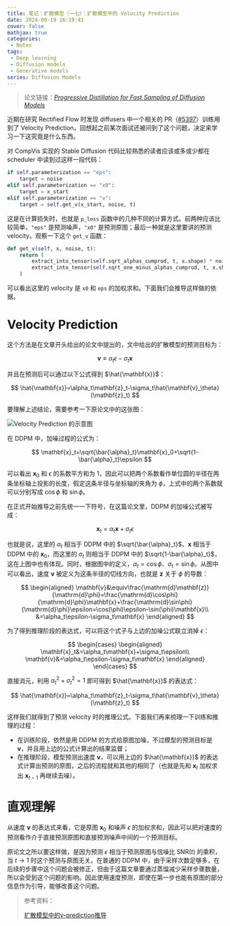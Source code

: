 ```yaml
---
title: 笔记｜扩散模型（一七）：扩散模型中的 Velocity Prediction
date: 2024-09-19 16:19:41
cover: false
mathjax: true
categories:
 - Notes
tags:
 - Deep learning
 - Diffusion models
 - Generative models
series: Diffusion Models
---
```


> 论文链接：*[Progressive Distillation for Fast Sampling of Diffusion Models](https://arxiv.org/abs/2202.00512)*

近期在研究 Rectified Flow 时发现 diffusers 中一个相关的 PR（[#5397](https://github.com/huggingface/diffusers/pull/5397)）训练用到了 Velocity Prediction，回想起之前某次面试还被问到了这个问题，决定来学习一下这究竟是什么东西。

对 CompVis 实现的 Stable Diffusion 代码比较熟悉的读者应该或多或少都在 scheduler 中读到过这样一段代码：

```python
if self.parameterization == "eps":
    target = noise
elif self.parameterization == "x0":
    target = x_start
elif self.parameterization == "v":
    target = self.get_v(x_start, noise, t)
```

这是在计算损失时，也就是 `p_loss` 函数中的几种不同的计算方式。前两种应该比较简单，`"eps"` 是预测噪声，`"x0"` 是预测原图；最后一种就是这里要讲的预测 velocity。观察一下这个 `get_v` 函数：

```python
def get_v(self, x, noise, t):
    return (
        extract_into_tensor(self.sqrt_alphas_cumprod, t, x.shape) * noise -
        extract_into_tensor(self.sqrt_one_minus_alphas_cumprod, t, x.shape) * x
    )
```

可以看出这里的 velocity 是 `x0` 和 `eps` 的加权求和。下面我们会推导这样做的依据。

# Velocity Prediction

这个方法是在文章开头给出的论文中提出的，文中给出的扩散模型的预测目标为：

$$
\mathbf{v}\equiv\alpha_t\epsilon-\sigma_t\mathbf{x}
$$

并且在预测后可以通过以下公式得到 $\hat{\mathbf{x}}$：

$$
\hat{\mathbf{x}}=\alpha_t\mathbf{z}_t-\sigma_t\hat{\mathbf{v}_\theta}(\mathbf{z}_t)
$$

要理解上述结论，需要参考一下原论文中的这张图：

![Velocity Prediction 的示意图](https://little-nyima-oss.eos-beijing-2.cmecloud.cn/2024/09/19/velocity-prediction-visualization.jpg)

在 DDPM 中，加噪过程的公式为：

$$
\mathbf{x}_t=\sqrt{\bar{\alpha}_t}\mathbf{x}_0+\sqrt{1-\bar{\alpha}_t}\epsilon
$$

可以看出 $\mathbf{x}_0$ 和 $\epsilon$ 的系数平方和为 1，因此可以把两个系数看作单位圆的半径在两条坐标轴上投影的长度，假定这条半径与坐标轴的夹角为 $\phi$，上式中的两个系数就可以分别写成 $\cos\phi$ 和 $\sin\phi$。

在正式开始推导之前先统一一下符号，在这篇论文里，DDPM 的加噪公式被写成：

$$
\mathbf{x}_t=\alpha_t\mathbf{x}+\sigma_t\epsilon
$$

也就是说，这里的 $\alpha_t$ 相当于 DDPM 中的 $\sqrt{\bar{\alpha}_t}$、$\mathbf{x}$ 相当于 DDPM 中的 $\mathbf{x}_0$，而这里的 $\sigma_t$ 则相当于 DDPM 中的 $\sqrt{1-\bar{\alpha}_t}$，这在上图中也有体现。同时，根据图中的定义，$\alpha_t=\cos\phi$、$\sigma_t=\sin\phi$。从图中可以看出，速度 $\mathbf{v}$ 被定义为这条半径的切线方向，也就是 $\mathbf{z}$ 关于 $\phi$ 的导数：

$$
\begin{aligned}
\mathbf{v}&\equiv\frac{\mathrm{d}\mathbf{z}}{\mathrm{d}\phi}=\frac{\mathrm{d}\cos\phi}{\mathrm{d}\phi}\mathbf{x}+\frac{\mathrm{d}\sin\phi}{\mathrm{d}\phi}\epsilon=\cos(\phi)\epsilon-\sin(\phi)\mathbf{x}\\
&=\alpha_t\epsilon-\sigma_t\mathbf{x}
\end{aligned}
$$

为了得到推理阶段的表达式，可以将这个式子与上边的加噪公式联立消掉 $\epsilon$：

$$
\begin{cases}
\begin{aligned}
\mathbf{x}_t&=\alpha_t\mathbf{x}+\sigma_t\epsilon\\
\mathbf{v}&=\alpha_t\epsilon-\sigma_t\mathbf{x}
\end{aligned}
\end{cases}
$$

直接消元，利用 $\alpha_t^2+\sigma_t^2=1$ 即可得到 $\hat{\mathbf{x}}$ 的表达式：

$$
\hat{\mathbf{x}}=\alpha_t\mathbf{z}_t-\sigma_t\hat{\mathbf{v}_\theta}(\mathbf{z}_t)
$$

这样我们就得到了预测 velocity 时的推理公式。下面我们再来梳理一下训练和推理的过程：

- 在训练阶段，依然是用 DDPM 的方式给原图加噪，不过模型的预测目标是 $\mathbf{v}$，并且用上边的公式计算出的结果监督；
- 在推理阶段，模型预测出速度 $\mathbf{v}$，可以用上边的 $\hat{\mathbf{x}}$ 的表达式计算出预测的原图，之后的流程就和其他的相同了（也就是先和 $\mathbf{x}_t$ 加权求出 $\mathbf{x}_{t-1}$ 再继续去噪）。

# 直观理解

从速度 $\mathbf{v}$ 的表达式来看，它是原图 $\mathbf{x}_0$ 和噪声 $\epsilon$ 的加权求和，因此可以把对速度的预测看作介于直接预测原图和直接预测噪声中间的一个预测目标。

原论文之所以要这样做，是因为预测 $\epsilon$ 相当于预测原图与信噪比 $\mathrm{SNR}(t)$ 的乘积，当 $t\rightarrow1$ 时这个预测与原图无关。在普通的 DDPM 中，由于采样次数足够多，在后续的步骤中这个问题会被修正，但由于这篇文章要通过蒸馏减少采样步骤数量，所以会受到这个问题的影响。因此使用速度预测，即使在第一步也能有原图的部分信息作为引导，能够改善这个问题。

> 参考资料：
>
> [扩散模型中的v-prediction推导](https://zhuanlan.zhihu.com/p/678942992)